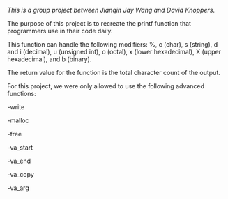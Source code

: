 *This is a group project between Jianqin Jay Wang and David Knoppers*.

The purpose of this project is to recreate the printf function that programmers use in their code daily.

This function can handle the following modifiers:
%, c (char), s (string), d and i (decimal), u (unsigned int), o (octal), x (lower hexadecimal), X (upper hexadecimal), and b (binary).

The return value for the function is the total character count of the output.

For this project, we were only allowed to use the following advanced functions:

  -write
  
  -malloc
  
  -free
  
  -va_start
  
  -va_end
  
  -va_copy
  
  -va_arg
  
